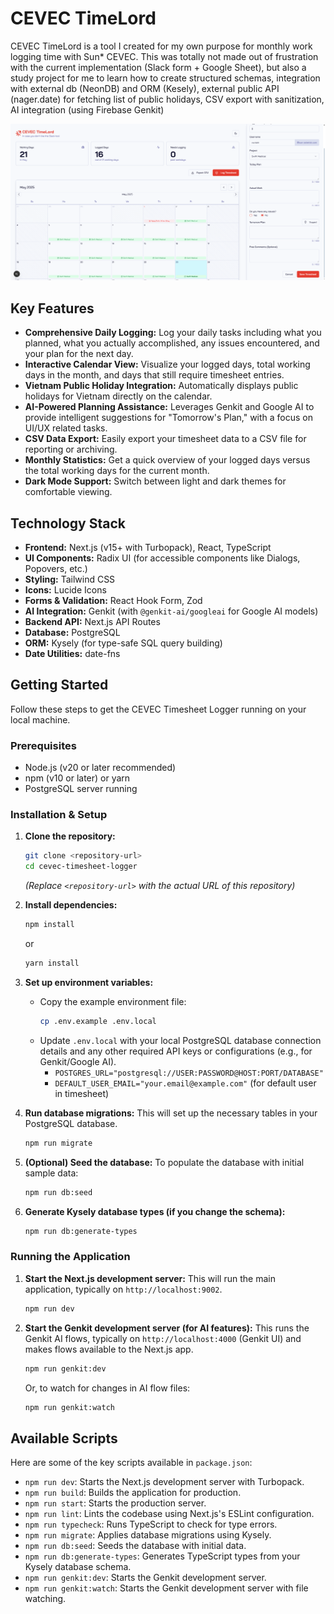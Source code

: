 # CEVEC TimeLord

CEVEC TimeLord is a tool I created for my own purpose for monthly work logging time with Sun* CEVEC. This was totally not made out of frustration with the current implementation (Slack form + Google Sheet), but also a study project for me to learn how to create structured schemas, integration with external db (NeonDB) and ORM (Kesely), external public API (nager.date) for fetching list of public holidays, CSV export with sanitization, AI integration (using Firebase Genkit)

![CEVEC Timesheet Logger Screenshot](assets/screenshot.png)

## Key Features

*   **Comprehensive Daily Logging:** Log your daily tasks including what you planned, what you actually accomplished, any issues encountered, and your plan for the next day.
*   **Interactive Calendar View:** Visualize your logged days, total working days in the month, and days that still require timesheet entries.
*   **Vietnam Public Holiday Integration:** Automatically displays public holidays for Vietnam directly on the calendar.
*   **AI-Powered Planning Assistance:** Leverages Genkit and Google AI to provide intelligent suggestions for "Tomorrow's Plan," with a focus on UI/UX related tasks.
*   **CSV Data Export:** Easily export your timesheet data to a CSV file for reporting or archiving.
*   **Monthly Statistics:** Get a quick overview of your logged days versus the total working days for the current month.
*   **Dark Mode Support:** Switch between light and dark themes for comfortable viewing.

## Technology Stack

*   **Frontend:** Next.js (v15+ with Turbopack), React, TypeScript
*   **UI Components:** Radix UI (for accessible components like Dialogs, Popovers, etc.)
*   **Styling:** Tailwind CSS
*   **Icons:** Lucide Icons
*   **Forms & Validation:** React Hook Form, Zod
*   **AI Integration:** Genkit (with `@genkit-ai/googleai` for Google AI models)
*   **Backend API:** Next.js API Routes
*   **Database:** PostgreSQL
*   **ORM:** Kysely (for type-safe SQL query building)
*   **Date Utilities:** date-fns

## Getting Started

Follow these steps to get the CEVEC Timesheet Logger running on your local machine.

### Prerequisites

*   Node.js (v20 or later recommended)
*   npm (v10 or later) or yarn
*   PostgreSQL server running

### Installation & Setup

1.  **Clone the repository:**
    ```bash
    git clone <repository-url>
    cd cevec-timesheet-logger 
    ```
    *(Replace `<repository-url>` with the actual URL of this repository)*

2.  **Install dependencies:**
    ```bash
    npm install
    ```
    or
    ```bash
    yarn install
    ```

3.  **Set up environment variables:**
    *   Copy the example environment file:
        ```bash
        cp .env.example .env.local
        ```
    *   Update `.env.local` with your local PostgreSQL database connection details and any other required API keys or configurations (e.g., for Genkit/Google AI).
        *   `POSTGRES_URL="postgresql://USER:PASSWORD@HOST:PORT/DATABASE"`
        *   `DEFAULT_USER_EMAIL="your.email@example.com"` (for default user in timesheet)

4.  **Run database migrations:**
    This will set up the necessary tables in your PostgreSQL database.
    ```bash
    npm run migrate
    ```

5.  **(Optional) Seed the database:**
    To populate the database with initial sample data:
    ```bash
    npm run db:seed
    ```

6.  **Generate Kysely database types (if you change the schema):**
    ```bash
    npm run db:generate-types
    ```

### Running the Application

1.  **Start the Next.js development server:**
    This will run the main application, typically on `http://localhost:9002`.
    ```bash
    npm run dev
    ```

2.  **Start the Genkit development server (for AI features):**
    This runs the Genkit AI flows, typically on `http://localhost:4000` (Genkit UI) and makes flows available to the Next.js app.
    ```bash
    npm run genkit:dev
    ```
    Or, to watch for changes in AI flow files:
    ```bash
    npm run genkit:watch
    ```

## Available Scripts

Here are some of the key scripts available in `package.json`:

*   `npm run dev`: Starts the Next.js development server with Turbopack.
*   `npm run build`: Builds the application for production.
*   `npm run start`: Starts the production server.
*   `npm run lint`: Lints the codebase using Next.js's ESLint configuration.
*   `npm run typecheck`: Runs TypeScript to check for type errors.
*   `npm run migrate`: Applies database migrations using Kysely.
*   `npm run db:seed`: Seeds the database with initial data.
*   `npm run db:generate-types`: Generates TypeScript types from your Kysely database schema.
*   `npm run genkit:dev`: Starts the Genkit development server.
*   `npm run genkit:watch`: Starts the Genkit development server with file watching.
